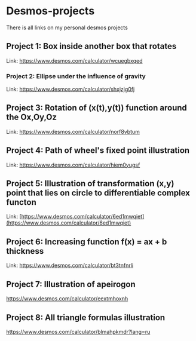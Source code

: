 # Desmos-projects
There is all links on my personal desmos projects


## Project 1: Box inside another box that rotates

Link: https://www.desmos.com/calculator/wcuegbxqed


### Project 2: Ellipse under the influence of gravity

Link: https://www.desmos.com/calculator/shxjzjg0fj

## Project 3: Rotation of (x(t),y(t)) function around the Ox,Oy,Oz

Link: https://www.desmos.com/calculator/norf8vbtum


## Project 4: Path of wheel's fixed point illustration 

Link: https://www.desmos.com/calculator/hiem0yugsf

## Project 5: Illustration of transformation (x,y) point that lies on circle to differentiable complex functon 

Link: [https://www.desmos.com/calculator/6ed1mwqiet](https://www.desmos.com/calculator/6ed1mwqiet)


## Project 6: Increasing function f(x) = ax + b thickness

Link: https://www.desmos.com/calculator/bt3tnfnrli


## Project 7: Illustration of apeirogon 
https://www.desmos.com/calculator/eextmhoxnh


## Project 8: All triangle formulas illustration

https://www.desmos.com/calculator/blmahpkmdr?lang=ru
